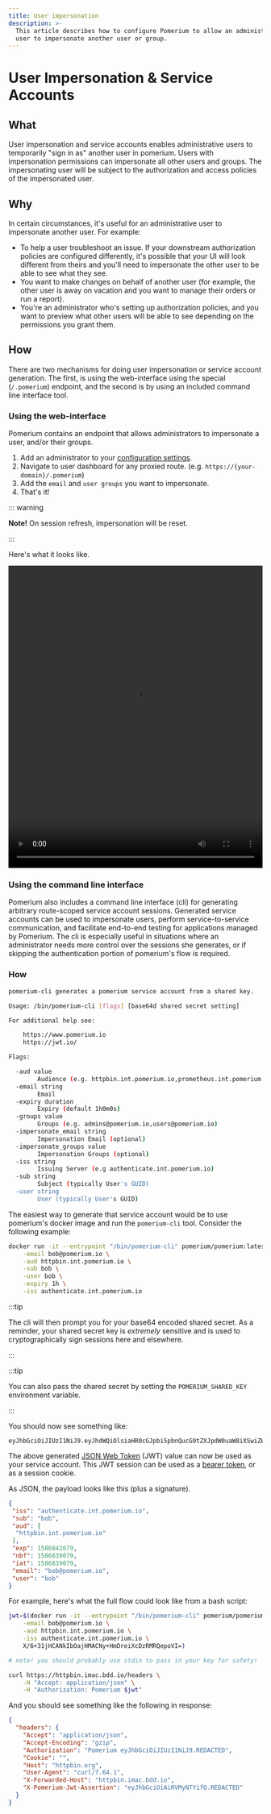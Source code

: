 ```yaml
---
title: User impersonation
description: >-
  This article describes how to configure Pomerium to allow an administrative
  user to impersonate another user or group.
---
```


# User Impersonation & Service Accounts

## What

User impersonation and service accounts enables administrative users to temporarily "sign in as" another user in pomerium. Users with impersonation permissions can impersonate all other users and groups. The impersonating user will be subject to the authorization and access policies of the impersonated user.

## Why

In certain circumstances, it's useful for an administrative user to impersonate another user. For example:

- To help a user troubleshoot an issue. If your downstream authorization policies are configured differently, it's possible that your UI will look different from theirs and you'll need to impersonate the other user to be able to see what they see.
- You want to make changes on behalf of another user (for example, the other user is away on vacation and you want to manage their orders or run a report).
- You're an administrator who's setting up authorization policies, and you want to preview what other users will be able to see depending on the permissions you grant them.

## How

There are two mechanisms for doing user impersonation or service account generation. The first, is using the web-interface using the special (`/.pomerium`) endpoint, and the second is by using an included command line interface tool.

### Using the web-interface

Pomerium contains an endpoint that allows administrators to impersonate a user, and/or their groups.

1. Add an administrator to your [configuration settings].
2. Navigate to user dashboard for any proxied route. (e.g. `https://{your-domain}/.pomerium`)
3. Add the `email` and `user groups` you want to impersonate.
4. That's it!

::: warning

**Note!** On session refresh, impersonation will be reset.

:::

Here's what it looks like.

<video width="100%" height="600" controls=""><source src="./img/pomerium-user-impersonation.mp4" type="video/mp4">
Your browser does not support the video tag.
</video>

### Using the command line interface

Pomerium also includes a command line interface (cli) for generating arbitrary route-scoped service account sessions. Generated service accounts can be used to impersonate users, perform service-to-service communication, and facilitate end-to-end testing for applications managed by Pomerium. The cli is especially useful in situations where an administrator needs more control over the sessions she generates, or if skipping the authentication portion of pomerium's flow is required.

### How

```bash
pomerium-cli generates a pomerium service account from a shared key.

Usage: /bin/pomerium-cli [flags] [base64d shared secret setting]

For additional help see:

    https://www.pomerium.io
    https://jwt.io/

Flags:

  -aud value
        Audience (e.g. httpbin.int.pomerium.io,prometheus.int.pomerium.io)
  -email string
        Email
  -expiry duration
        Expiry (default 1h0m0s)
  -groups value
        Groups (e.g. admins@pomerium.io,users@pomerium.io)
  -impersonate_email string
        Impersonation Email (optional)
  -impersonate_groups value
        Impersonation Groups (optional)
  -iss string
        Issuing Server (e.g authenticate.int.pomerium.io)
  -sub string
        Subject (typically User's GUID)
  -user string
        User (typically User's GUID)
```

The easiest way to generate that service account would be to use pomerium's docker image and run the `pomerium-cli` tool. Consider the following example:

```bash
docker run -it --entrypoint "/bin/pomerium-cli" pomerium/pomerium:latest \
    -email bob@pomerium.io \
    -aud httpbin.int.pomerium.io \
    -sub bob \
    -user bob \
    -expiry 1h \
    -iss authenticate.int.pomerium.io
```

:::tip

The cli will then prompt you for your base64 encoded shared secret. As a reminder, your shared secret key is _extremely_ sensitive and is used to cryptographically sign sessions here and elsewhere.

:::

:::tip

You can also pass the shared secret by setting the `POMERIUM_SHARED_KEY` environment variable.

:::



You should now see something like:

```jwt
eyJhbGciOiJIUzI1NiJ9.eyJhdWQiOlsiaHR0cGJpbi5pbnQucG9tZXJpdW0uaW8iXSwiZW1haWwiOiJib2JAcG9tZXJpdW0uaW8iLCJleHAiOjE1ODY4NDI2NzksImlhdCI6MTU4NjgzOTA3OSwiaXNzIjoiYXV0aGVudGljYXRlLmludC5wb21lcml1bS5pbyIsIm5iZiI6MTU4NjgzOTA3OSwic3ViIjoiYm9iIiwidXNlciI6ImJvYiJ9.Z4LjZoap24YkWpX8QAhZzexSVKF4982Oma4GTHbdk4k
```

The above generated [JSON Web Token](https://jwt.io/) (JWT) value can now be used as your service account. This JWT session can be used as a [bearer token](https://developer.mozilla.org/en-US/docs/Web/HTTP/Headers/Authorization), or as a session cookie.

As JSON, the payload looks like this (plus a signature).

```json
{
 "iss": "authenticate.int.pomerium.io",
 "sub": "bob",
 "aud": [
  "httpbin.int.pomerium.io"
 ],
 "exp": 1586842679,
 "nbf": 1586839079,
 "iat": 1586839079,
 "email": "bob@pomerium.io",
 "user": "bob"
}
```

For example, here's what the full flow could look like from a bash script:

```bash
jwt=$(docker run -it --entrypoint "/bin/pomerium-cli" pomerium/pomerium:latest \
    -email bob@pomerium.io \
    -aud httpbin.int.pomerium.io \
    -iss authenticate.int.pomerium.io \
    X/6+31jHCANkIbOajHMACNy+HmDreiXcDzRMRQepoVI=)

# note! you should probably use stdin to pass in your key for safety!

curl https://httpbin.imac.bdd.io/headers \
    -H "Accept: application/json" \
    -H "Authorization: Pomerium $jwt"
```

And you should see something like the following in response:

```json
{
  "headers": {
    "Accept": "application/json",
    "Accept-Encoding": "gzip",
    "Authorization": "Pomerium eyJhbGciOiJIUzI1NiJ9.REDACTED",
    "Cookie": "",
    "Host": "httpbin.org",
    "User-Agent": "curl/7.64.1",
    "X-Forwarded-Host": "httpbin.imac.bdd.io",
    "X-Pomerium-Jwt-Assertion": "eyJhbGciOiAiRVMyNTYifQ.REDACTED"
  }
}
```

[configuration settings]: ../../reference/readme.md#administrators

